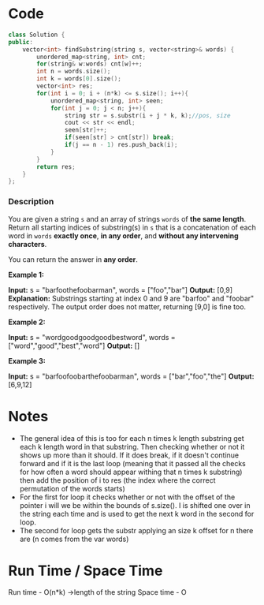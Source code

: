 # Code
```C++
class Solution {
public:
    vector<int> findSubstring(string s, vector<string>& words) {
        unordered_map<string, int> cnt;
        for(string& w:words) cnt[w]++;
        int n = words.size();
        int k = words[0].size();
        vector<int> res;
        for(int i = 0; i + (n*k) <= s.size(); i++){
            unordered_map<string, int> seen;
            for(int j = 0; j < n; j++){
                string str = s.substr(i + j * k, k);//pos, size
                cout << str << endl;
                seen[str]++;
                if(seen[str] > cnt[str]) break;
                if(j == n - 1) res.push_back(i);
            }
        }
        return res;
    }
};
```

### Description
You are given a string `s` and an array of strings `words` of **the same length**. Return all starting indices of substring(s) in `s` that is a concatenation of each word in `words` **exactly once**, **in any order**, and **without any intervening characters**.

You can return the answer in **any order**.

**Example 1:**

**Input:** s = "barfoothefoobarman", words = ["foo","bar"]
**Output:** [0,9]
**Explanation:** Substrings starting at index 0 and 9 are "barfoo" and "foobar" respectively.
The output order does not matter, returning [9,0] is fine too.

**Example 2:**

**Input:** s = "wordgoodgoodgoodbestword", words = ["word","good","best","word"]
**Output:** []

**Example 3:**

**Input:** s = "barfoofoobarthefoobarman", words = ["bar","foo","the"]
**Output:** [6,9,12]

# Notes
- The general idea of this is too for each n times k length substring get each k length word in that substring. Then checking whether or not it shows up more than it should. If it does break, if it doesn't continue forward and if it is the last loop (meaning that it passed all the checks for how often a word should appear withing that n times k substring) then add the position of i to res (the index where the correct permutation of the words starts)
- For the first for loop it checks whether or not with the offset of the pointer i will we be within the bounds of s.size(). I is shifted one over in the string each time and is used to get the next k word in the second for loop.
- The second for loop gets the substr applying an size k offset for n there are (n comes from the var words)
# Run Time / Space Time
Run time - O(n*k) ->length of the string
Space time - O